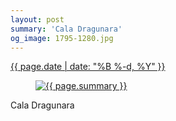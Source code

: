 ```yaml
---
layout: post
summary: 'Cala Dragunara'
og_image: 1795-1280.jpg
---
```


<div class="post">
 <time>
  <a href="/1795">
   {{ page.date | date: "%B %-d, %Y" }}
  </a>
 </time>
 <a href="/1795">
  <figure data-taken="7/25/2023">
   <img alt="{{ page.summary }}" sizes="(min-width: 700px) 50vw, calc(100vw - 2rem)" src="{{ site.assets_url }}/1795-640.jpg" srcset="{{ site.assets_url }}/1795-320.jpg 320w, {{ site.assets_url }}/1795-640.jpg 640w, {{ site.assets_url }}/1795-960.jpg 960w, {{ site.assets_url }}/1795-1280.jpg 1280w"/>
  </figure>
 </a>
 <span>
  Cala Dragunara
 </span>
</div>
